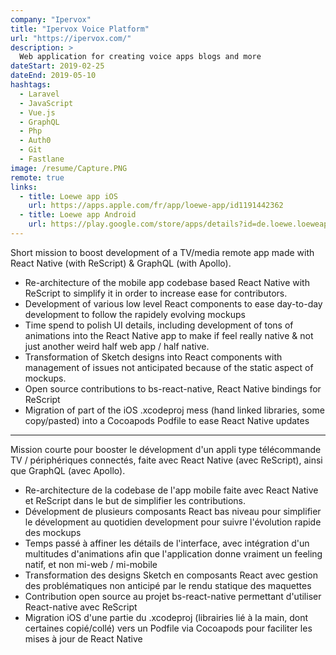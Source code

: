 ```yaml
---
company: "Ipervox"
title: "Ipervox Voice Platform"
url: "https://ipervox.com/"
description: >
  Web application for creating voice apps blogs and more 
dateStart: 2019-02-25
dateEnd: 2019-05-10
hashtags:
  - Laravel
  - JavaScript
  - Vue.js
  - GraphQL
  - Php
  - Auth0
  - Git
  - Fastlane
image: /resume/Capture.PNG
remote: true
links:
  - title: Loewe app iOS
    url: https://apps.apple.com/fr/app/loewe-app/id1191442362
  - title: Loewe app Android
    url: https://play.google.com/store/apps/details?id=de.loewe.loeweapp
---
```


Short mission to boost development of a TV/media remote app made with React
Native (with ReScript) & GraphQL (with Apollo).

- Re-architecture of the mobile app codebase based React Native with ReScript to
  simplify it in order to increase ease for contributors.
- Development of various low level React components to ease day-to-day
  development to follow the rapidely evolving mockups
- Time spend to polish UI details, including development of tons of animations
  into the React Native app to make if feel really native & not just another
  weird half web app / half native.
- Transformation of Sketch designs into React components with management of
  issues not anticipated because of the static aspect of mockups.
- Open source contributions to bs-react-native, React Native bindings for
  ReScript
- Migration of part of the iOS .xcodeproj mess (hand linked libraries, some
  copy/pasted) into a Cocoapods Podfile to ease React Native updates

---

Mission courte pour booster le dévelopment d'un appli type télécommande TV /
périphériques connectés, faite avec React Native (avec ReScript), ainsi que
GraphQL (avec Apollo).

- Re-architecture de la codebase de l'app mobile faite avec React Native et
  ReScript dans le but de simplifier les contributions.
- Dévelopment de plusieurs composants React bas niveau pour simplifier le
  dévelopment au quotidien development pour suivre l'évolution rapide des
  mockups
- Temps passé à affiner les détails de l'interface, avec intégration d'un
  multitudes d'animations afin que l'application donne vraiment un feeling
  natif, et non mi-web / mi-mobile
- Transformation des designs Sketch en composants React avec gestion des
  problématiques non anticipé par le rendu statique des maquettes
- Contribution open source au projet bs-react-native permettant d'utiliser
  React-native avec ReScript
- Migration iOS d'une partie du .xcodeproj (librairies lié à la main, dont
  certaines copié/collé) vers un Podfile via Cocoapods pour faciliter les mises
  à jour de React Native
